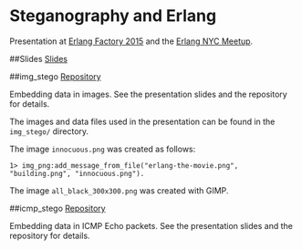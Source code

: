 # Steganography and Erlang
Presentation at [Erlang Factory 2015](http://www.erlang-factory.com/sfbay2015/derek-brown) and the [Erlang NYC Meetup](http://www.meetup.com/Erlang-NYC/events/221649711/).

##Slides
[Slides](https://github.com/derek121/erlang_factory_2015/blob/master/derek-brown-steganography-erlang.pdf)

##img_stego
[Repository](https://github.com/derek121/img_stego)

Embedding data in images. See the presentation slides and the repository for details.

The images and data files used in the presentation can be found in the `img_stego/` directory.

The image `innocuous.png` was created as follows:

```
1> img_png:add_message_from_file("erlang-the-movie.png", "building.png", "innocuous.png").
```

The image `all_black_300x300.png` was created with GIMP.

##icmp_stego
[Repository](https://github.com/derek121/icmp_stego)

Embedding data in ICMP Echo packets. See the presentation slides and the repository for details.

